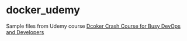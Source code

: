 # docker_udemy

Sample files from Udemy course [Dcoker Crash Course for Busy DevOps and Developers](https://ibm-learning.udemy.com/course/docker-tutorial-for-devops-run-docker-containers/learn/lecture/6466750#overview)
